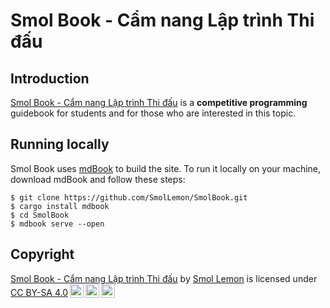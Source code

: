 # Smol Book - Cẩm nang Lập trình Thi đấu

## Introduction

[Smol Book - Cẩm nang Lập trình Thi đấu](https://smollemon.github.io/SmolBook/) is a **competitive programming** guidebook for students and for those who are interested in this topic.

## Running locally

Smol Book uses [mdBook](https://rust-lang.github.io/mdBook/) to build the site. To run it locally on your machine, download mdBook and follow these steps:

```shell
$ git clone https://github.com/SmolLemon/SmolBook.git
$ cargo install mdbook
$ cd SmolBook 
$ mdbook serve --open
```

## Copyright

<p xmlns:cc="http://creativecommons.org/ns#" xmlns:dct="http://purl.org/dc/terms/"><a property="dct:title" rel="cc:attributionURL" href="https://book.smollemon.page">Smol Book - Cẩm nang Lập trình Thi đấu</a> by <a rel="cc:attributionURL dct:creator" property="cc:attributionName" href="https://smollemon.page">Smol Lemon</a> is licensed under <a href="https://creativecommons.org/licenses/by-sa/4.0/?ref=chooser-v1" target="_blank" rel="license noopener noreferrer" style="display:inline-block;">CC BY-SA 4.0<img style="height:22px!important;margin-left:3px;vertical-align:text-bottom;" src="https://mirrors.creativecommons.org/presskit/icons/cc.svg?ref=chooser-v1" alt=""><img style="height:22px!important;margin-left:3px;vertical-align:text-bottom;" src="https://mirrors.creativecommons.org/presskit/icons/by.svg?ref=chooser-v1" alt=""><img style="height:22px!important;margin-left:3px;vertical-align:text-bottom;" src="https://mirrors.creativecommons.org/presskit/icons/sa.svg?ref=chooser-v1" alt=""></a></p> 
